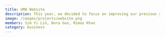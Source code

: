 ```yaml
---
title: UMA Website
description: This year, we decided to focus on improving our previous year's website by updating the site with up-to-date information, and creating new pages (Projects and Blog pages) and sections to provide more information about the team. This current website is created using Jekyll. We have also created Figma design layouts and started some work in creating a new website using GatsbyJS. We chose static site generators with the intention of Search Engine Optimization (SEO). The new GatsbyJS website would also provide more control compared to the templated Jekyll site we currently have.
image: /images/projects/website.png
members: Sim Yi Lin, Dora Guo, Rimaz Khan
category: business
---
```

